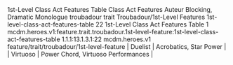 <ability>
  <name>1st-Level Class Act Features Table</name>
  <keywords>
    <keyword>Class Act</keyword>
  </keywords>
  <type>Features</type>
  <distance>Auteur</distance>
  <target>Blocking, Dramatic Monologue</target>
  <metadata>
    <class>troubadour</class>
    <feature_type>trait</feature_type>
    <file_dpath>Troubadour/1st-Level Features</file_dpath>
    <item_id>1st-level-class-act-features-table</item_id>
    <item_index>22</item_index>
    <item_name>1st-Level Class Act Features Table</item_name>
    <level>1</level>
    <scc>mcdm.heroes.v1:feature.trait.troubadour.1st-level-feature:1st-level-class-act-features-table</scc>
    <scdc>1.1.1:13.1.3.1:22</scdc>
    <source>mcdm.heroes.v1</source>
    <type>feature/trait/troubadour/1st-level-feature</type>
  </metadata>
  <effects>
    <effect type="mundane">| Duelist   | Acrobatics, Star Power             |
| Virtuoso  | Power Chord, Virtuoso Performances |</effect>
  </effects>
</ability>
